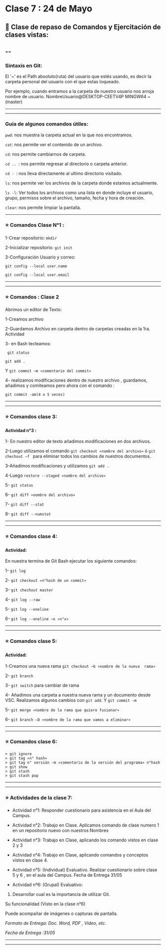 # Clase 7 : 24 de Mayo

## :book: Clase de repaso de Comandos y Ejercitación de clases vistas:

--
---

### Sintaxis en Git:


El '~' es el Path absoluto(ruta) del usuario que estés usando, es decir la carpeta personal del usuario con el que estas loqueado.

Por ejemplo, cuando entramos a la carpeta de nuestro usuario nos arroja nombre de usuario.
NombreUsuario@DESKTOP-CEETV4P MINGW64 ~ (master)

---
---

### Guía de algunos comandos útiles:

```pwd```: nos muestra la carpeta actual en la que nos encontramos.

```cat```: nos permite ver el contenido de un archivo.

```cd```: nos permite cambiarnos de carpeta.

```cd .. ```: nos permite regresar al directorio o carpeta anterior.

```cd - ```: nos lleva directamente al ultimo directorio visitado.

```ls```: nos permite ver los archivos de la carpeta donde estamos actualmente.

```ls -l```: Ver todos los archivos como una lista en donde incluye el usuario, grupo, permisos sobre el archivo, tamaño, fecha y hora de creación.

```clear```: nos permite limpiar la pantalla.

---

### :star:  Comandos Clase N°1 :


1-Crear repositorio: ```mkdir```

2-Inicializar repositorio: ```git init```

3-Configuración Usuario y correo:

```git config --local user.name```

```git config --local user.email```

---
---

### :star:  Comandos : Clase 2


Abrimos un editor de Texto:

1-Creamos archivo

2-Guardamos Archivo en carpeta dentro de carpetas creadas en la 1ra. Actividad

3- en Bash tecleamos:

``` git status```

```git add .```

 Y ```git commit –m «comentario del commit»```

4- realizamos modificaciones dentro de nuestro archivo , guardamos, añadimos y comiteamos  pero ahora con el comando :

 ```git commit -am(4 o 5 veces)```

---
---

### :star:  Comandos clase 3:

#### Actividad n°3 :

1- En nuestro editor de texto añadimos modificaciones en dos archivos.

2-Luego utilizamos el comando ```git checkout «nombre del archivo»``` ó ```git chechout –f ``` para eliminar todos los cambios de nuestros documentos.

3-Añadimos modificaciones y utilizamos ```git add .```

4-Luego ```restore --staged «nombre del archivo»```

5- ```git status```

6- ```git diff «nombre del archivo»```

7- ```git diff --stat```

8- ```git diff --numstat```

---
---

### :star:  Comandos clase 4:


#### Actividad:

En nuestra termina de Git Bash ejecutar los siguiente comandos:

1- ```git log```

2- ```git checkout «n°hash de un commit»```

3- ```git chechout master```

4- ```git log --raw```

5- ```git log --oneline```

6- ```git log --oneline –n «n°x»```

---
---

### :star:  Comandos clase 5:

#### Actividad:

1-Creamos una nueva rama ```git checkout –b «nombre de la nueva  rama»```

2- ```git branch```

3- ```git switch``` para cambiar de rama

4- Añadimos una carpeta a nuestra nueva rama y un documento desde VSC. Realizamos algunos cambios con ```git add```. Y ```git commit –m```

5- ```git merge «nombre de la rama que quiero fusionar»```

6- ```git branch –D «nombre de la rama que vamos a eliminar»```

---
---

### :star:  Comandos clase 6:

```
> git ignore
> git tag «n° hash»
> git tag n° versión –m «comentario de la versión del programa» n°hash
> git show
> git stash
> git stash pop
```

---
---

### :star: Actividades de la clase 7:


- Actividad n°1: Responder cuestionario para asistencia en el Aula del Campus.

- Actividad n°2: Trabajo en Clase. Aplicamos comando de clase numero 1 en un repositorio nuevo con nuestros Nombres

- Actividad n°3: Trabajo en Clase, aplicando los comando vistos en clase 2 y 3

- Actividad n°4: Trabajo en Clase, aplicando comandos y conceptos vistos en clase 4.

- Actividad n°5: (Individual) Evaluativo. Realizar cuestionario  sobre clase 5 y 6 , en el aula del Campus. Fecha de Entrega 31/05

- Actividad nº6: (Grupal) Evaluativo:

1) Desarrollar cual es la importancia de utilizar Git.  

Su funcionalidad (Visto en la clase n°6)

Puede acompañar de imágenes o capturas de pantalla. 

*Formato de Entrega: Doc. Word, PDF , Video, etc.*

*Fecha de Entrega :31/05*

---
---